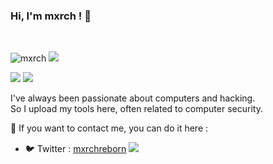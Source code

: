 ### Hi, I'm mxrch ! 👋

<br>
<p> <img src="https://komarev.com/ghpvc/?username=mxrch&label=Profile%20views&color=blueviolet&style=flat" alt="mxrch" /> <img src="https://shields.io/endpoint?url=https://wakapi.dev/api/compat/shields/v1/mxrch/interval:30_days&color=blueviolet&label=uwu coding%20stats%20(last 30 days)" /> </p>

<img src="https://github-readme-stats.vercel.app/api?username=mxrch&show_icons=true&hide_border=true&theme=radical" />
<img src="https://github-readme-stats.vercel.app/api/wakatime?username=mxrch&api_domain=wakapi.dev&range=last_30_days&hide_border=true&theme=radical&custom_title=Coding%20stats%20(last%2030%20days)&layout=compact" />

I've always been passionate about computers and hacking.\
So I upload my tools here, often related to computer security.

📧 If you want to contact me, you can do it here :
- 🐦 Twitter : [mxrchreborn](https://twitter.com/mxrchreborn)
![](https://hit.yhype.me/github/profile?user_id=17338428)

